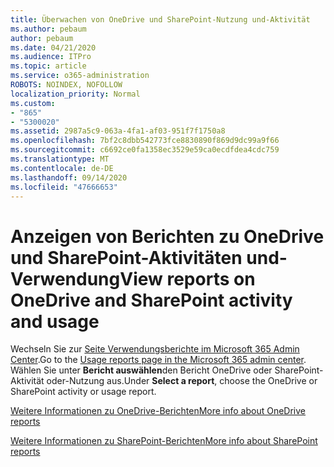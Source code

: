```yaml
---
title: Überwachen von OneDrive und SharePoint-Nutzung und-Aktivität
ms.author: pebaum
author: pebaum
ms.date: 04/21/2020
ms.audience: ITPro
ms.topic: article
ms.service: o365-administration
ROBOTS: NOINDEX, NOFOLLOW
localization_priority: Normal
ms.custom:
- "865"
- "5300020"
ms.assetid: 2987a5c9-063a-4fa1-af03-951f7f1750a8
ms.openlocfilehash: 7bf2c8dbb542773fce8830890f869d9dc99a9f66
ms.sourcegitcommit: c6692ce0fa1358ec3529e59ca0ecdfdea4cdc759
ms.translationtype: MT
ms.contentlocale: de-DE
ms.lasthandoff: 09/14/2020
ms.locfileid: "47666653"
---
```

# <a name="view-reports-on-onedrive-and-sharepoint-activity-and-usage"></a><span data-ttu-id="d2d86-102">Anzeigen von Berichten zu OneDrive und SharePoint-Aktivitäten und-Verwendung</span><span class="sxs-lookup"><span data-stu-id="d2d86-102">View reports on OneDrive and SharePoint activity and usage</span></span>

<span data-ttu-id="d2d86-103">Wechseln Sie zur [Seite Verwendungsberichte im Microsoft 365 Admin Center](https://admin.microsoft.com/AdminPortal/Home).</span><span class="sxs-lookup"><span data-stu-id="d2d86-103">Go to the [Usage reports page in the Microsoft 365 admin center](https://admin.microsoft.com/AdminPortal/Home).</span></span> <span data-ttu-id="d2d86-104">Wählen Sie unter **Bericht auswählen**den Bericht OneDrive oder SharePoint-Aktivität oder-Nutzung aus.</span><span class="sxs-lookup"><span data-stu-id="d2d86-104">Under **Select a report**, choose the OneDrive or SharePoint activity or usage report.</span></span>
  
[<span data-ttu-id="d2d86-105">Weitere Informationen zu OneDrive-Berichten</span><span class="sxs-lookup"><span data-stu-id="d2d86-105">More info about OneDrive reports</span></span>](https://go.microsoft.com/fwlink/?linkid=875239)
  
[<span data-ttu-id="d2d86-106">Weitere Informationen zu SharePoint-Berichten</span><span class="sxs-lookup"><span data-stu-id="d2d86-106">More info about SharePoint reports</span></span>](https://go.microsoft.com/fwlink/?linkid=875240)
  